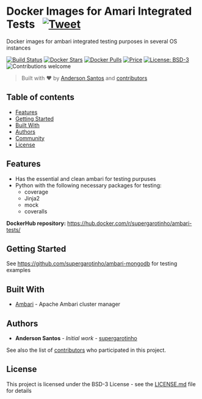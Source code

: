 # Docker Images for Amari Integrated Tests &nbsp; [![Tweet](https://camo.githubusercontent.com/83d4084f7b71558e33b08844da5c773a8657e271/68747470733a2f2f696d672e736869656c64732e696f2f747769747465722f75726c2f687474702f736869656c64732e696f2e7376673f7374796c653d736f6369616c)](https://twitter.com/intent/tweet?text=Execute%20tests%20for%20you%20ambari%20extension%20with%20supergarotinho%2Fdocker-ambari-tests%20!&amp;url=https://www.gruponeuro.com.br&amp;via=supergarotinho&amp;hashtags=docker,ambari,hdp,hortonworks,data,big-data,cluster,test,testing,report,coverage)


Docker images for ambari integrated testing purposes in several OS instances


[![Build Status](https://img.shields.io/docker/build/supergarotinho/ambari-tests.svg)](https://hub.docker.com/r/supergarotinho/ambari-tests/)
[![Docker Stars](https://img.shields.io/docker/stars/supergarotinho/ambari-tests.svg)](https://hub.docker.com/r/supergarotinho/ambari-tests/)
[![Docker Pulls](https://img.shields.io/docker/pulls/supergarotinho/ambari-tests.svg)](https://hub.docker.com/r/supergarotinho/ambari-tests/)
[![Price](https://img.shields.io/badge/price-FREE-0098f7.svg)](https://github.com/supergarotinho/docker-bashtest/blob/master/LICENSE)
[![License: BSD-3](https://img.shields.io/badge/license-BSD3-blue.svg)](https://github.com/supergarotinho/docker-bashtest/blob/master/LICENSE)
![Contributions welcome](https://img.shields.io/badge/contributions-welcome-orange.svg)

> Built with ❤︎ by [Anderson Santos](https://br.linkedin.com/in/andersonrss) and [contributors](https://github.com/supergarotinho/docker-ambari-tests/graphs/contributors)

## Table of contents

- [Features](#features)
- [Getting Started](#getting-started)
- [Built With](#built-with)
- [Authors](#authors)
- [Community](#community)
- [License](#license)

## Features

* Has the essential and clean ambari for testing purpuses
* Python with the following necessary packages for testing:
  * coverage
  * Jinja2 
  * mock 
  * coveralls

**DockerHub repository:** https://hub.docker.com/r/supergarotinho/ambari-tests/

## Getting Started

See https://github.com/supergarotinho/ambari-mongodb for testing examples

## Built With

* [Ambari](https://github.com/apache/ambari) - Apache Ambari cluster manager

## Authors

* **Anderson Santos** - *Initial work* - [supergarotinho](https://github.com/supergarotinho)

See also the list of [contributors](https://github.com/supergarotinho/docker-ambari-tests/contributors) who participated in this project.

## License

This project is licensed under the BSD-3 License - see the [LICENSE.md](LICENSE.md) file for details
